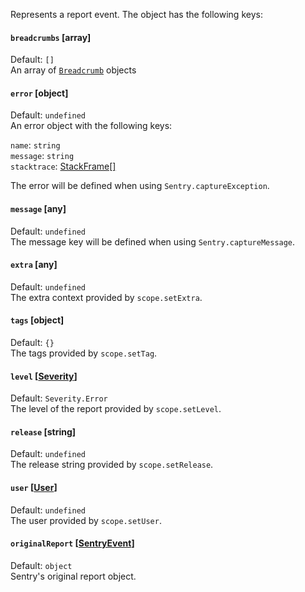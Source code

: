 Represents a report event. The object has the following keys:

#### `breadcrumbs` [array]
Default: `[]`\
An array of [`Breadcrumb`](https://github.com/getsentry/sentry-javascript/blob/master/packages/types/src/breadcrumb.ts) objects


#### `error` [object]
Default: `undefined`\
An error object with the following keys:

`name`: `string`\
`message`: `string`\
`stacktrace`: [StackFrame[]](https://github.com/getsentry/sentry-javascript/blob/master/packages/types/src/stackframe.ts)

The error will be defined when using `Sentry.captureException`.

#### `message` [any]
Default: `undefined`\
The message key will be defined when using `Sentry.captureMessage`.

#### `extra` [any]
Default: `undefined`\
The extra context provided by `scope.setExtra`.

#### `tags` [object]
Default: `{}`\
The tags provided by `scope.setTag`.

#### `level` [[Severity](https://github.com/getsentry/sentry-javascript/blob/master/packages/types/src/severity.ts)]
Default: `Severity.Error`\
The level of the report provided by `scope.setLevel`.

#### `release` [string]
Default: `undefined`\
The release string provided by `scope.setRelease`.

#### `user` [[User](https://github.com/getsentry/sentry-javascript/blob/master/packages/types/src/user.ts)]
Default: `undefined`\
The user provided by `scope.setUser`.

#### `originalReport` [[SentryEvent](https://github.com/getsentry/sentry-javascript/blob/master/packages/types/src/index.ts)]
Default: `object`\
Sentry's original report object.